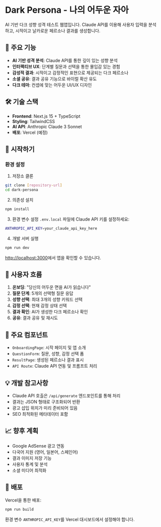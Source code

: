# Dark Persona - 나의 어두운 자아

AI 기반 다크 성향 성격 테스트 웹앱입니다. Claude API를 이용해 사용자 입력을 분석하고, 시적이고 날카로운 페르소나 결과를 생성합니다.

## 🎯 주요 기능

- **AI 기반 성격 분석**: Claude API를 통한 깊이 있는 성향 분석
- **인터랙티브 UX**: 단계별 질문과 선택을 통한 몰입감 있는 경험
- **감성적 결과**: 시적이고 감정적인 표현으로 제공되는 다크 페르소나
- **소셜 공유**: 결과 공유 기능으로 바이럴 확산 유도
- **다크 테마**: 컨셉에 맞는 어두운 UI/UX 디자인

## 🛠 기술 스택

- **Frontend**: Next.js 15 + TypeScript
- **Styling**: TailwindCSS
- **AI API**: Anthropic Claude 3 Sonnet
- **배포**: Vercel (예정)

## 🚀 시작하기

### 환경 설정

1. 저장소 클론
```bash
git clone [repository-url]
cd dark-persona
```

2. 의존성 설치
```bash
npm install
```

3. 환경 변수 설정
`.env.local` 파일에 Claude API 키를 설정하세요:
```bash
ANTHROPIC_API_KEY=your_claude_api_key_here
```

4. 개발 서버 실행
```bash
npm run dev
```

[http://localhost:3000](http://localhost:3000)에서 앱을 확인할 수 있습니다.

## 📱 사용자 흐름

1. **온보딩**: "당신의 어두운 면을 AI가 읽습니다"
2. **질문 단계**: 5개의 선택형 질문 응답
3. **성향 선택**: 최대 3개의 성향 키워드 선택
4. **감정 선택**: 현재 감정 상태 선택
5. **결과 확인**: AI가 생성한 다크 페르소나 확인
6. **공유**: 결과 공유 및 재시도

## 🎨 주요 컴포넌트

- `OnboardingPage`: 시작 페이지 및 앱 소개
- `QuestionForm`: 질문, 성향, 감정 선택 폼
- `ResultPage`: 생성된 페르소나 결과 표시
- `API Route`: Claude API 연동 및 프롬프트 처리

## 💡 개발 참고사항

- Claude API 호출은 `/api/generate` 엔드포인트를 통해 처리
- 결과는 JSON 형태로 구조화되어 반환
- 광고 삽입 위치가 미리 준비되어 있음
- SEO 최적화된 메타데이터 포함

## 📈 향후 계획

- Google AdSense 광고 연동
- 다국어 지원 (영어, 일본어, 스페인어)
- 결과 이미지 저장 기능
- 사용자 통계 및 분석
- 소셜 미디어 최적화

## 🔧 배포

Vercel을 통한 배포:

```bash
npm run build
```

환경 변수 `ANTHROPIC_API_KEY`를 Vercel 대시보드에서 설정해야 합니다.